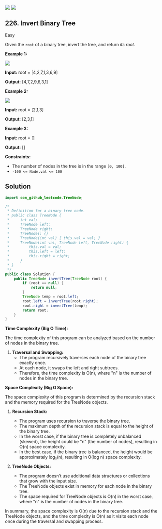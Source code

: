[![](https://img.shields.io/github/stars/javadev/LeetCode-in-All?label=Stars&style=flat-square)](https://github.com/javadev/LeetCode-in-All)
[![](https://img.shields.io/github/forks/javadev/LeetCode-in-All?label=Fork%20me%20on%20GitHub%20&style=flat-square)](https://github.com/javadev/LeetCode-in-All/fork)

## 226\. Invert Binary Tree

Easy

Given the `root` of a binary tree, invert the tree, and return _its root_.

**Example 1:**

![](https://assets.leetcode.com/uploads/2021/03/14/invert1-tree.jpg)

**Input:** root = [4,2,7,1,3,6,9]

**Output:** [4,7,2,9,6,3,1] 

**Example 2:**

![](https://assets.leetcode.com/uploads/2021/03/14/invert2-tree.jpg)

**Input:** root = [2,1,3]

**Output:** [2,3,1] 

**Example 3:**

**Input:** root = []

**Output:** [] 

**Constraints:**

*   The number of nodes in the tree is in the range `[0, 100]`.
*   `-100 <= Node.val <= 100`

## Solution

```java
import com_github_leetcode.TreeNode;

/*
 * Definition for a binary tree node.
 * public class TreeNode {
 *     int val;
 *     TreeNode left;
 *     TreeNode right;
 *     TreeNode() {}
 *     TreeNode(int val) { this.val = val; }
 *     TreeNode(int val, TreeNode left, TreeNode right) {
 *         this.val = val;
 *         this.left = left;
 *         this.right = right;
 *     }
 * }
 */
public class Solution {
    public TreeNode invertTree(TreeNode root) {
        if (root == null) {
            return null;
        }
        TreeNode temp = root.left;
        root.left = invertTree(root.right);
        root.right = invertTree(temp);
        return root;
    }
}
```

**Time Complexity (Big O Time):**

The time complexity of this program can be analyzed based on the number of nodes in the binary tree.

1. **Traversal and Swapping:**
   - The program recursively traverses each node of the binary tree exactly once.
   - At each node, it swaps the left and right subtrees.
   - Therefore, the time complexity is O(n), where "n" is the number of nodes in the binary tree.

**Space Complexity (Big O Space):**

The space complexity of this program is determined by the recursion stack and the memory required for the TreeNode objects.

1. **Recursion Stack:**
   - The program uses recursion to traverse the binary tree.
   - The maximum depth of the recursion stack is equal to the height of the binary tree.
   - In the worst case, if the binary tree is completely unbalanced (skewed), the height could be "n" (the number of nodes), resulting in O(n) space complexity.
   - In the best case, if the binary tree is balanced, the height would be approximately log₂(n), resulting in O(log n) space complexity.

2. **TreeNode Objects:**
   - The program doesn't use additional data structures or collections that grow with the input size.
   - The TreeNode objects exist in memory for each node in the binary tree.
   - The space required for TreeNode objects is O(n) in the worst case, where "n" is the number of nodes in the binary tree.

In summary, the space complexity is O(n) due to the recursion stack and the TreeNode objects, and the time complexity is O(n) as it visits each node once during the traversal and swapping process.
